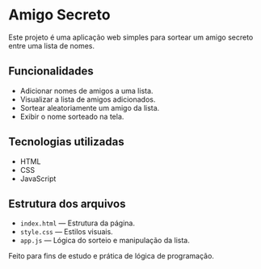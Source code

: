 # Amigo Secreto

Este projeto é uma aplicação web simples para sortear um amigo secreto entre uma lista de nomes.

## Funcionalidades

- Adicionar nomes de amigos a uma lista.
- Visualizar a lista de amigos adicionados.
- Sortear aleatoriamente um amigo da lista.
- Exibir o nome sorteado na tela.

## Tecnologias utilizadas

- HTML
- CSS
- JavaScript

## Estrutura dos arquivos

- `index.html` — Estrutura da página.
- `style.css` — Estilos visuais.
- `app.js` — Lógica do sorteio e manipulação da lista.


Feito para fins de estudo e prática de lógica de programação.
